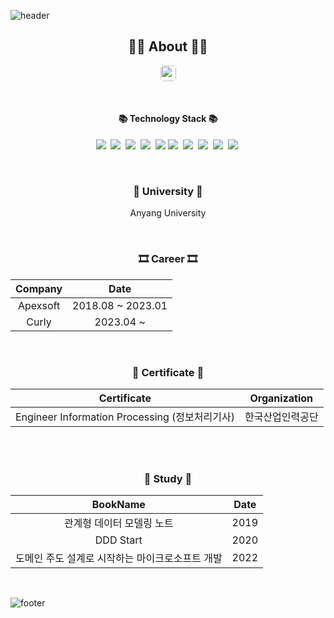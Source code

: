 ![header](https://capsule-render.vercel.app/api?type=slice&color=30A9DE&height=60&section=header)

<div align=center>
 
 <h2 align="center">👨‍💻 About 👨‍💻</h2>
<p align="center">
    <a href="https://gusty-tarragon-64d.notion.site/Record-what-you-want-to-do-4dc348e806c74e248b2d12044b3e0e57">
        <img style="height: 25px; border-radius: 5px" src="https://logovectordl.com/wp-content/uploads/2019/11/notion-labs-inc-logo-vector.png"/>
    </a>

</p>
<br> 

 
 
<h4 align="center">📚 Technology Stack 📚</h4> 
<p align="center">
  <img src="https://img.shields.io/badge/-JAVA-orange"/>&nbsp
  <img src="https://img.shields.io/badge/-Kotlin-blue"/>&nbsp
  <img src="https://img.shields.io/badge/-Spring-yellow"/>&nbsp
  <img src="https://img.shields.io/badge/-SpringBoot-navy"/>&nbsp
  <img src="https://img.shields.io/badge/-JPA-blue"/>
  <img src="https://img.shields.io/badge/-MySQL-blue"/>&nbsp
  <img src="https://img.shields.io/badge/-Vuejs-yellow"/>&nbsp
   <img src="https://img.shields.io/badge/-Vuex-red"/>&nbsp
  <img src="https://img.shields.io/badge/-AWS-black"/>&nbsp
  <img src="https://img.shields.io/badge/-Swagger-navy"/>&nbsp
 </p>



</div>
<div align="center">
<br>
<h3 align="center">🏫 University 🏫</h3>
<p align="center">
Anyang University
</p>   

<br>
<h3 align="center"> 🎞  Career 🎞 </h3>

|Company|Date|
|:---:|:---:|
|Apexsoft|2018.08 ~ 2023.01|
|Curly|2023.04 ~|

<br>

<h3 align="center"> 📕 Certificate 📕</h3>

|Certificate|Organization|
|:---:|:---:|
|Engineer Information Processing (정보처리기사)|한국산업인력공단|

<br>



<br>
 
 
<h3 align="center"> 🧩 Study 🧩</h3>

|BookName|Date|
|:---:|:---:|
|관계형 데이터 모델링 노트|2019|
|DDD Start|2020|
|도메인 주도 설계로 시작하는 마이크로소프트 개발 |2022|

 
 <br>
 
</div>

<!--
**vividswan/vividswan** is a ✨ _special_ ✨ repository because its `README.md` (this file) appears on your GitHub profile.

Here are some ideas to get you started:

- 🔭 I’m currently working on …
- 🌱 I’m currently learning …
- 👯 I’m looking to collaborate on …
- 🤔 I’m looking for help with …
- 💬 Ask me about …
- 📫 How to reach me: …
- 😄 Pronouns: …
- ⚡ Fun fact: …
-->

![footer](https://capsule-render.vercel.app/api?type=slice&color=EFDC05&height=40&section=footer)
